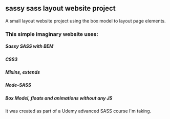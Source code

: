 ## sassy sass layout website project
A small layout website project using the box model to layout page elements.

### This simple imaginary website uses:
##### Sassy SASS with BEM
##### CSS3
##### Mixins, extends
##### Node-SASS
##### Box Model, floats and animations without any JS

It was created as part of a Udemy advanced SASS course I'm taking.
